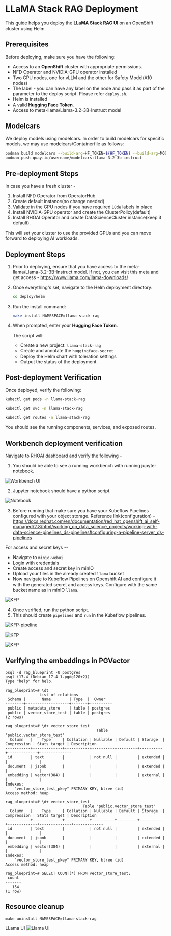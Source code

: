 # LLaMA Stack RAG Deployment

This guide helps you deploy the **LLaMA Stack RAG UI** on an OpenShift cluster using Helm.


## Prerequisites

Before deploying, make sure you have the following:

- Access to an **OpenShift** cluster with appropriate permissions.
- NFD Operator and NVIDIA-GPU operator installed
- Two GPU nodes, one for vLLM and the other for Safety Model(A10 nodes)
- The label - you can have any label on the node and pass it as part of the parameter to the deploy script. Please refer `deploy.sh`.
- Helm is installed
- A valid **Hugging Face Token**.
- Access to meta-llama/Llama-3.2-3B-Instruct model

## Modelcars
We deploy models using modelcars.  In order to build modelcars for specific models, we may use modelcars/Containerfile as follows:

```bash
podman build modelcars --build-arg=HF_TOKEN=${HF_TOKEN} --build-arg=MODEL_ID=meta-llama/Llama-3.2-3B-Instruct -t quay.io/username/modelcars:llama-3.2-3b-instruct
podman push quay.io/username/modelcars:llama-3.2-3b-instruct
```

## Pre-deployment Steps
In case you have a fresh cluster -
1. Install NFD Operator from OperatorHub
2. Create default instance(no change needed)
3. Validate in the GPU nodes if you have required `10de` labels in place
4. Install NVIDIA-GPU operator and create the ClusterPolicy(default)
5. Install RHOAI Operator and create DataScienceCluster instance(keep it default).

This will set your cluster to use the provided GPUs and you can move forward to deploying AI workloads.

## Deployment Steps

1. Prior to deploying, ensure that you have access to the meta-llama/Llama-3.2-3B-Instruct model. If not, you can visit this meta and get access - https://www.llama.com/llama-downloads/

2. Once everything's set, navigate to the Helm deployment directory:

   ```bash
   cd deploy/helm
   ```

3. Run the install command:

   ```bash
   make install NAMESPACE=llama-stack-rag
   ```

4. When prompted, enter your **Hugging Face Token**.

   The script will:

   - Create a new project: `llama-stack-rag`
   - Create and annotate the `huggingface-secret`
   - Deploy the Helm chart with toleration settings
   - Output the status of the deployment


## Post-deployment Verification

Once deployed, verify the following:

```bash
kubectl get pods -n llama-stack-rag

kubectl get svc -n llama-stack-rag

kubectl get routes -n llama-stack-rag
```

You should see the running components, services, and exposed routes.

## Workbench deployment verification

Navigate to RHOAI dashboard and verify the following - 
1. You should be able to see a running workbench with running jupyter notebook.

![Workbench UI](workbench.png)

2. Jupyter notebook should have a python script.

![Notebook](jupyter-nb.png)

3. Before running that make sure you have your Kubeflow Pipelines configured with your object storage. 
   Reference link(configuration) - https://docs.redhat.com/en/documentation/red_hat_openshift_ai_self-managed/2.8/html/working_on_data_science_projects/working-with-data-science-pipelines_ds-pipelines#configuring-a-pipeline-server_ds-pipelines

  For access and secret keys --
  - Navigate to `minio-webui`
  - Login with credentials
  - Create access and secret key in minIO 
  - Upload your files in the already created `llama` bucket
  - Now navigate to Kubeflow Pipelines on Openshift AI and configure it with the generated secret and access keys. Configure with the same bucket name as in minIO `llama`. 

  ![KFP](kfp-configure.png)

4. Once verified, run the python script. 
5. This should create `pipelines` and `run` in the Kubeflow pipelines. 

![KFP-pipeline](kfp-pipeline.png)

![KFP](kfp-run.png)

![KFP](kfp-logs.png)


## Verifying the embeddings in PGVector

```
psql -d rag_blueprint -U postgres
psql (17.4 (Debian 17.4-1.pgdg120+2))
Type "help" for help.

rag_blueprint=# \dt
               List of relations
 Schema |       Name        | Type  |  Owner   
--------+-------------------+-------+----------
 public | metadata_store    | table | postgres
 public | vector_store_test | table | postgres
(2 rows)

rag_blueprint=# \d+ vector_store_test
                                        Table "public.vector_store_test"
  Column   |    Type     | Collation | Nullable | Default | Storage  | Compression | Stats target | Description 
-----------+-------------+-----------+----------+---------+----------+-------------+--------------
 id        | text        |           | not null |         | extended |             |              | 
 document  | jsonb       |           |          |         | extended |             |              | 
 embedding | vector(384) |           |          |         | external |             |              | 
Indexes:
    "vector_store_test_pkey" PRIMARY KEY, btree (id)
Access method: heap

rag_blueprint=# \d+ vector_store_test
                                  Table "public.vector_store_test"
  Column   |    Type     | Collation | Nullable | Default | Storage  | Compression | Stats target | Description 
-----------+-------------+-----------+----------+---------+----------+-------------+--------------+-------------
 id        | text        |           | not null |         | extended |             |              | 
 document  | jsonb       |           |          |         | extended |             |              | 
 embedding | vector(384) |           |          |         | external |             |              | 
Indexes:
    "vector_store_test_pkey" PRIMARY KEY, btree (id)
Access method: heap

rag_blueprint=# SELECT COUNT(*) FROM vector_store_test;
 count 
-------
   154
(1 row)
```

## Resource cleanup

```
make uninstall NAMESPACE=llama-stack-rag
```

LLama UI
![Llama UI](Llama-UI.png)
